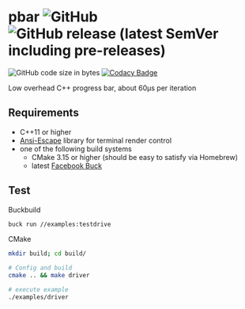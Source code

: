 # pbar  ![GitHub](https://img.shields.io/github/license/hsuantinglu/pbar) ![GitHub release (latest SemVer including pre-releases)](https://img.shields.io/github/v/release/HsuanTingLu/pbar?include_prereleases)
![GitHub code size in bytes](https://img.shields.io/github/languages/code-size/HsuanTingLu/pbar)
[![Codacy Badge](https://api.codacy.com/project/badge/Grade/c0335227c419495fac02ce71c83c60d6)](https://www.codacy.com/manual/HsuanTingLu/pbar?utm_source=github.com&amp;utm_medium=referral&amp;utm_content=HsuanTingLu/pbar&amp;utm_campaign=Badge_Grade)

Low overhead C++ progress bar,
about 60μs per iteration

## Requirements

- C++11 or higher
- [Ansi-Escape](https://github.com/HsuanTingLu/ansi-escape) library for terminal render control
- one of the following build systems
  - CMake 3.15 or higher (should be easy to satisfy via Homebrew)
  - latest [Facebook Buck](https://buck.build)

## Test

Buckbuild

```bash
buck run //examples:testdrive
```

CMake

```bash
mkdir build; cd build/

# Config and build
cmake .. && make driver

# execute example
./examples/driver
```
